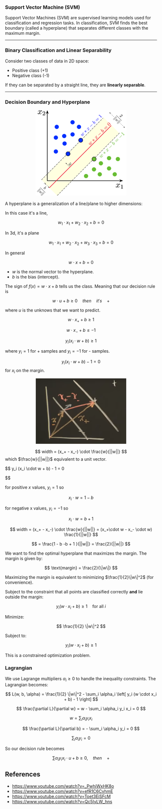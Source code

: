 
### Support Vector Machine (SVM)

Support Vector Machines (SVM) are supervised learning models used for classification and regression tasks. In classification, SVM finds the best boundary (called a hyperplane) that separates different classes with the maximum margin.

---

### Binary Classification and Linear Separability

Consider two classes of data in 2D space:

- Positive class (+1)
- Negative class (-1)

If they can be separated by a straight line, they are **linearly separable**.

---

### Decision Boundary and Hyperplane


<center>
<img src="./media/SVM_margin.png" width=300> </img>
</center>

A hyperplane is a generalization of a line/plane to higher dimensions:

In this case it's a line,

$$
w_1 \cdot x_1 + w_2 \cdot x_2 + b = 0
$$

In 3d, it's a plane

$$
w_1 \cdot x_1 + w_2 \cdot x_2 + w_3 \cdot x_3 + b = 0
$$

In general

$$
w \cdot x + b = 0
$$


- $w$ is the normal vector to the hyperplane.
- $b$ is the bias (intercept).

The sign of $f(x) = w \cdot x + b$ tells us the class. Meaning that our decision rule is

$$
w \cdot u + b \ge 0 \quad then \quad it's \quad +
$$

where $u$ is the unknows that we want to predict.

$$
w \cdot x_+ + b \ge 1
$$

$$
w \cdot x_- + b \le -1
$$

$$
y_i (x_i \cdot w + b) \ge 1
$$

where $y_i = 1$ for + samples and $y_i = -1$ for - samples.

$$
y_i (x_i \cdot w + b) - 1 = 0
$$
for $x_i$ on the margin.

<center>
<img src="./media/margin-calc1.png" width=300> </img>
</center>

$$
width = (x_+ - x_-) \cdot \frac{w}{||w||}
$$
which $\frac{w}{||w||}$ equivalent to a unit vector.

$$
y_i (x_i \cdot w + b) - 1 = 0

$$

for positive $x$ values, $y_i = 1$ so 

$$
x_i \cdot w = 1 - b
$$

for negative x values, $y_i = -1$ so 

$$
x_i \cdot w = b + 1
$$

$$
width = (x_+ - x_-) \cdot \frac{w}{||w||} = (x_+\cdot w - x_- \cdot w) \frac{1}{||w||}
$$

$$
= \frac{1 - b -b + 1 }{||w||} = \frac{2}{||w||} 
$$


We want to find the optimal hyperplane that maximizes the margin. The margin is given by:

$$
\text{margin} = \frac{2}{\|w\|}
$$

Maximizing the margin is equivalent to minimizing $\frac{1}{2}\|w\|^2$ (for convenience).

Subject to the constraint that all points are classified correctly **and** lie outside the margin:

$$
y_i (w \cdot x_i + b) \ge 1 \quad \text{for all } i
$$


Minimize:

$$
\frac{1}{2} \|w\|^2
$$

Subject to:

$$
y_i (w \cdot x_i + b) \ge 1
$$

This is a constrained optimization problem.

### Lagrangian

We use Lagrange multipliers $\alpha_i \ge 0$ to handle the inequality constraints. The Lagrangian becomes:

$$
L(w, b, \alpha) = \frac{1}{2} \|w\|^2 - \sum_i \alpha_i \left[ y_i (w \cdot x_i + b) - 1 \right]
$$

$$
\frac{\partial L}{\partial w} = w - \sum_i \alpha_i y_i x_i = 0
$$

$$
w = \sum_i \alpha_i y_i x_i
$$

$$
\frac{\partial L}{\partial b} = - \sum_i \alpha_i y_i = 0
$$

$$
\sum_i \alpha_i y_i = 0
$$

So our decision rule becomes

$$
\sum \alpha_i y_i x_i \cdot u + b \ge 0, \quad then \quad +
$$


## References

- https://www.youtube.com/watch?v=_PwhiWxHK8o
- https://www.youtube.com/watch?v=efR1C6CvhmE
- https://www.youtube.com/watch?v=Toet3EiSFcM
- https://www.youtube.com/watch?v=Qc5IyLW_hns

